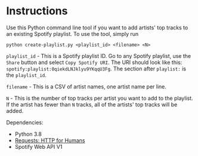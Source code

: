 # Instructions

Use this Python command line tool if you want to add artists' top tracks to an
existing Spotify playlist. To use the tool, simply run

`python create-playlist.py <playlist_id> <filename> <N>`

`playlist_id` - This is a Spotify playlist ID. Go to any Spotify playlist, use
the `Share` button and select `Copy Spotify URI`. The URI should look like this:
`spotify:playlist:0qiekdLNJklyu9YKqqU3Fg`. The section after `playlist:` is the
`playlist_id`.

`filename` - This is a CSV of artist names, one artist name per line.

`N` - This is the number of top tracks per artist you want to add to the playlist.
If the artist has fewer than `N` tracks, all of the artists' top tracks will be added.


Dependencies:
* Python 3.8
* [Requests: HTTP for Humans](https://requests.readthedocs.io/en/master/)
* Spotify Web API V1
